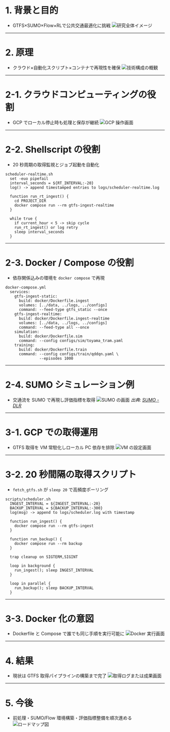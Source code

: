 # 1. 背景と目的
- GTFS×SUMO×Flow×RLで公共交通最適化に挑戦
![研究全体イメージ](../assets/slide-1-overview.jpg "研究全体の概要を示す図を挿入")

---

# 2. 原理
- クラウド×自動化スクリプト×コンテナで再現性を確保
![技術構成の概観](../assets/slide-2-architecture.png "技術構成を示す図を挿入")

---

# 2-1. クラウドコンピューティングの役割
- GCP でローカル停止時も処理と保存が継続
![GCP 操作画面](../assets/slide-2-1-gcp.jpg "GCP の操作画面を挿入")

---

# 2-2. Shellscript の役割
- 20 秒周期の取得監視とジョブ起動を自動化
```pseudo
scheduler-realtime.sh
  set -euo pipefail
  interval_seconds = ${RT_INTERVAL:-20}
  log() -> append timestamped entries to logs/scheduler-realtime.log

  function run_rt_ingest() {
    cd PROJECT_DIR
    docker compose run --rm gtfs-ingest-realtime
  }

  while true {
    if current_hour < 5 -> skip cycle
    run_rt_ingest() or log retry
    sleep interval_seconds
  }
```

---

# 2-3. Docker / Compose の役割
- 依存関係込みの環境を `docker compose` で再現
```pseudo
docker-compose.yml
  services:
    gtfs-ingest-static:
      build: docker/Dockerfile.ingest
      volumes: [../data, ../logs, ../configs]
      command: --feed-type gtfs_static --once
    gtfs-ingest-realtime:
      build: docker/Dockerfile.ingest-realtime
      volumes: [../data, ../logs, ../configs]
      command: --feed-type all --once
    simulation:
      build: docker/Dockerfile.sim
      command: --config configs/sim/toyama_tram.yaml
    training:
      build: docker/Dockerfile.train
      command: --config configs/train/qddqn.yaml \
               --episodes 1000
```

---

# 2-4. SUMO シミュレーション例
- 交通流を SUMO で再現し評価指標を取得
![SUMO の画面](../assets/slide-2-4-sumo.jpg "SUMO のシミュレーション画面を挿入")
*出典: [SUMO - DLR](https://www.dlr.de/en/ts/research-transfer/research-services/sumo)*


---

# 3-1. GCP での取得運用
- GTFS 取得を VM 常駐化しローカル PC 依存を排除
![VM の設定画面](../assets/slide-3-1-vm.jpg "GCP VM の設定画面を挿入")

---

# 3-2. 20 秒間隔の取得スクリプト
- `fetch_gtfs.sh` が `sleep 20` で高頻度ポーリング
```pseudo
scripts/scheduler.sh
  INGEST_INTERVAL = ${INGEST_INTERVAL:-20}
  BACKUP_INTERVAL = ${BACKUP_INTERVAL:-300}
  log(msg) -> append to logs/scheduler.log with timestamp

  function run_ingest() {
    docker compose run --rm gtfs-ingest
  }

  function run_backup() {
    docker compose run --rm backup
  }

  trap cleanup on SIGTERM,SIGINT

  loop in background {
    run_ingest(); sleep INGEST_INTERVAL
  }

  loop in parallel {
    run_backup(); sleep BACKUP_INTERVAL
  }
```

---

# 3-3. Docker 化の意図
- Dockerfile と Compose で誰でも同じ手順を実行可能に
![Docker 実行画面](../assets/slide-3-3-docker-run.jpg "Docker 実行画面を挿入")

---

# 4. 結果
- 現状は GTFS 取得パイプラインの構築まで完了
![取得ログまたは成果画面](../assets/slide-4-result.jpg "取得結果のスクリーンショットを挿入")

---

# 5. 今後
- 前処理・SUMO/Flow 環境構築・評価指標整備を順次進める
![ロードマップ図](../assets/slide-5-roadmap.png "ロードマップを示す図を挿入")
